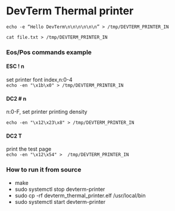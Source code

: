 # DevTerm Thermal printer 

`echo -e “Hello DevTerm\n\n\n\n\n\n” > /tmp/DEVTERM_PRINTER_IN`

`cat file.txt > /tmp/DEVTERM_PRINTER_IN`

### Eos/Pos commands example


#### ESC ! n  
set printer font index,n:0-4  
`echo -en "\x1b\x0" > /tmp/DEVTERM_PRINTER_IN`


#### DC2 # n   
n:0-F, set printer printing density 

`echo -en "\x12\x23\x8" > /tmp/DEVTERM_PRINTER_IN`

#### DC2 T  
print the test page  
`echo -en "\x12\x54" >  /tmp/DEVTERM_PRINTER_IN`


### How to run it from source

* make  
* sudo systemctl stop devterm-printer   
* sudo cp -rf devterm_thermal_printer.elf /usr/local/bin  
* sudo systemctl start devterm-printer  
